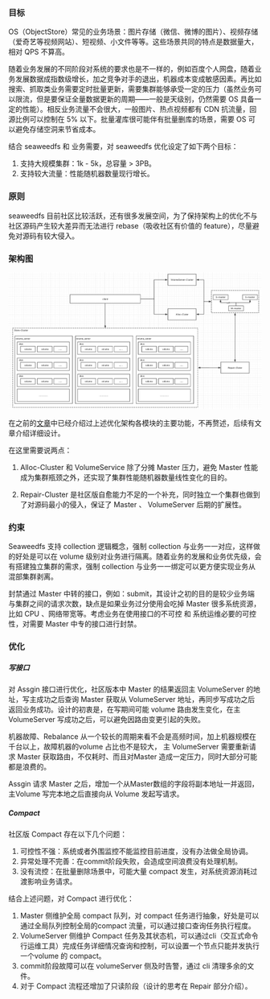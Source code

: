 ### 目标

OS（ObjectStore）常见的业务场景：图片存储（微信、微博的图片）、视频存储（爱奇艺等视频网站）、短视频、小文件等等。这些场景共同的特点是数据量大，相对 QPS 不算高。

随着业务发展的不同阶段对系统的要求也是不一样的，例如百度个人网盘，随着业务发展数据成指数级增长，加之竞争对手的退出，机器成本变成敏感因素。再比如搜索、抓取类业务需要定时批量更新，需要集群能够承受一定的压力（虽然业务可以限流，但是要保证全量数据更新的周期——一般是天级别，仍然需要 OS 具备一定的性能）。相反业务流量不会很大，一般图片、热点视频都有 CDN 抗流量，回源比例可以控制在 5% 以下。批量灌库很可能伴有批量删库的场景，需要 OS 可以避免存储空洞来节省成本。

结合 seaweedfs 和 业务需要，对 seaweedfs 优化设定了如下两个目标：

1. 支持大规模集群：1k - 5k，总容量 > 3PB。
2. 支持较大流量：性能随机器数量现行增长。



### 原则

seaweedfs 目前社区比较活跃，还有很多发展空间，为了保持架构上的优化不与社区源码产生较大差异而无法进行 rebase（吸收社区有价值的 feature），尽量避免对源码有较大侵入。



### 架构图

<img src="../../../images/seaweed_arch_opt.png" alt="seaweed_arch_opt" style="zoom:50%;" />

在之前的[文章](https://github.com/joeylichang/joeylichang.github.io/blob/master/src/seaweed/overview.md)中已经介绍过上述优化架构各模块的主要功能，不再赘述，后续有文章介绍详细设计。

在这里需要说两点：

1. Alloc-Cluster 和 VolumeService 除了分摊 Master 压力，避免 Master 性能成为集群瓶颈之外，还实现了集群性能随机器数量线性变化的目的。

2. Repair-Cluster 是社区版自愈能力不足的一个补充，同时独立一个集群也做到了对源码最小的侵入，保证了 Master 、 VolumeServer 后期的扩展性。

   

### 约束

Seaweedfs 支持 collection 逻辑概念，强制 collection 与业务一一对应，这样做的好处是可以在 volume 级别对业务进行隔离。随着业务的发展和业务优先级，会有搭建独立集群的需求，强制 collection 与业务一一绑定可以更方便实现业务从混部集群剥离。

封禁通过 Master 中转的接口，例如：submit，其设计之初的目的是较少业务端与集群之间的请求次数，缺点是如果业务过分使用会吃掉 Master 很多系统资源，比如 CPU 、网络带宽等。考虑业务在使用接口的不可控 和 系统运维必要的可控性，对需要 Master 中专的接口进行封禁。



### 优化

##### 写接口

 对 Assgin 接口进行优化，社区版本中 Master 的结果返回主 VolumeServer 的地址，写主成功之后查询 Master 获取从 VolumeServer 地址，再同步写成功之后返回业务成功。设计的初衷是，在写期间可能 volume 路由发生变化，在主 VolumeServer 写成功之后，可以避免因路由变更引起的失败。

机器故障、Rebalance 从一个较长的周期来看不会是高频时间，加上机器规模在千台以上，故障机器的volume 占比也不是较大， 主 VolumeServer 需要重新请求 Master 获取路由，不仅耗时、而且对Master 造成一定压力，同时大部分可能都是浪费的。

Assgin 请求 Master 之后，增加一个从Master数组的字段将副本地址一并返回，主Volume 写完本地之后直接向从 Volume 发起写请求。

##### Compact

社区版 Compact 存在以下几个问题：

1. 可控性不强：系统或者外围监控不能监控目前进度，没有办法做全局协调。
2. 异常处理不完善：在commit阶段失败，会造成空间浪费没有处理机制。
3. 没有流控：在批量删除场景中，可能大量 compact 发生，对系统资源消耗过渡影响业务请求。

结合上述问题，对 Compact 进行优化：

1. Master 侧维护全局 compact 队列，对 compact 任务进行抽象，好处是可以通过全局队列控制全局的compact 流量，可以通过接口查询任务执行程度。
2. VolumeServer 侧维护 Compact 任务及其状态机，可以通过cli（交互式命令行运维工具）完成任务详细情况查询和控制，可以设置一个节点只能并发执行一个volume 的 compact。
3. commit阶段故障可以在 volumeServer 侧及时告警，通过 cli 清理多余的文件。
4. 对于 Compact 流程还增加了只读阶段（设计的思考在 Repair 部分介绍）。